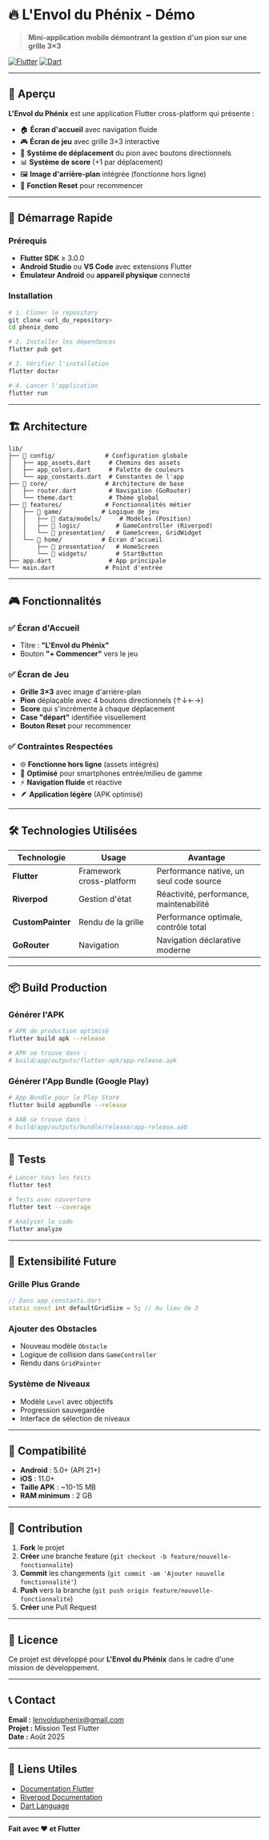 # 🔥 L'Envol du Phénix - Démo

> **Mini-application mobile démontrant la gestion d'un pion sur une grille 3×3**

[![Flutter](https://img.shields.io/badge/Flutter-02569B?style=for-the-badge&logo=flutter&logoColor=white)](https://flutter.dev)
[![Dart](https://img.shields.io/badge/Dart-0175C2?style=for-the-badge&logo=dart&logoColor=white)](https://dart.dev)

---

## 📱 Aperçu

**L'Envol du Phénix** est une application Flutter cross-platform qui présente :
- 🏠 **Écran d'accueil** avec navigation fluide
- 🎮 **Écran de jeu** avec grille 3×3 interactive
- 🎯 **Système de déplacement** du pion avec boutons directionnels
- 📊 **Système de score** (+1 par déplacement)
- 🖼️ **Image d'arrière-plan** intégrée (fonctionne hors ligne)
- 🔄 **Fonction Reset** pour recommencer

---

## 🚀 Démarrage Rapide

### Prérequis
- **Flutter SDK** ≥ 3.0.0
- **Android Studio** ou **VS Code** avec extensions Flutter
- **Émulateur Android** ou **appareil physique** connecté

### Installation
```bash
# 1. Cloner le repository
git clone <url_du_repository>
cd phenix_demo

# 2. Installer les dépendances
flutter pub get

# 3. Vérifier l'installation
flutter doctor

# 4. Lancer l'application
flutter run
```

---

## 🏗️ Architecture

```
lib/
├── 📁 config/              # Configuration globale
│   ├── app_assets.dart     # Chemins des assets
│   ├── app_colors.dart     # Palette de couleurs
│   └── app_constants.dart  # Constantes de l'app
├── 📁 core/                # Architecture de base
│   ├── router.dart         # Navigation (GoRouter)
│   └── theme.dart          # Thème global
├── 📁 features/            # Fonctionnalités métier
│   ├── 📁 game/           # Logique de jeu
│   │   ├── 📁 data/models/     # Modèles (Position)
│   │   ├── 📁 logic/          # GameController (Riverpod)
│   │   └── 📁 presentation/   # GameScreen, GridWidget
│   └── 📁 home/           # Écran d'accueil
│       ├── 📁 presentation/   # HomeScreen
│       └── 📁 widgets/        # StartButton
├── app.dart                # App principale
└── main.dart              # Point d'entrée
```

---

## 🎮 Fonctionnalités

### ✅ Écran d'Accueil
- Titre : **"L'Envol du Phénix"**
- Bouton **"+ Commencer"** vers le jeu

### ✅ Écran de Jeu
- **Grille 3×3** avec image d'arrière-plan
- **Pion** déplaçable avec 4 boutons directionnels (↑↓←→)
- **Score** qui s'incrémente à chaque déplacement
- **Case "départ"** identifiée visuellement
- **Bouton Reset** pour recommencer

### ✅ Contraintes Respectées
- 🌐 **Fonctionne hors ligne** (assets intégrés)
- 📱 **Optimisé** pour smartphones entrée/milieu de gamme
- ⚡ **Navigation fluide** et réactive
- 🪶 **Application légère** (APK optimisé)

---

## 🛠️ Technologies Utilisées

| Technologie | Usage | Avantage |
|-------------|-------|----------|
| **Flutter** | Framework cross-platform | Performance native, un seul code source |
| **Riverpod** | Gestion d'état | Réactivité, performance, maintenabilité |
| **CustomPainter** | Rendu de la grille | Performance optimale, contrôle total |
| **GoRouter** | Navigation | Navigation déclarative moderne |

---

## 📦 Build Production

### Générer l'APK
```bash
# APK de production optimisé
flutter build apk --release

# APK se trouve dans :
# build/app/outputs/flutter-apk/app-release.apk
```

### Générer l'App Bundle (Google Play)
```bash
# App Bundle pour le Play Store
flutter build appbundle --release

# AAB se trouve dans :
# build/app/outputs/bundle/release/app-release.aab
```

---

## 🧪 Tests

```bash
# Lancer tous les tests
flutter test

# Tests avec couverture
flutter test --coverage

# Analyser le code
flutter analyze
```

---

## 🚀 Extensibilité Future

### Grille Plus Grande
```dart
// Dans app_constants.dart
static const int defaultGridSize = 5; // Au lieu de 3
```

### Ajouter des Obstacles
- Nouveau modèle `Obstacle`
- Logique de collision dans `GameController`
- Rendu dans `GridPainter`

### Système de Niveaux
- Modèle `Level` avec objectifs
- Progression sauvegardée
- Interface de sélection de niveaux

---

## 📱 Compatibilité

- **Android** : 5.0+ (API 21+)
- **iOS** : 11.0+
- **Taille APK** : ~10-15 MB
- **RAM minimum** : 2 GB

---

## 👥 Contribution

1. **Fork** le projet
2. **Créer** une branche feature (`git checkout -b feature/nouvelle-fonctionnalite`)
3. **Commit** les changements (`git commit -am 'Ajouter nouvelle fonctionnalité'`)
4. **Push** vers la branche (`git push origin feature/nouvelle-fonctionnalite`)
5. **Créer** une Pull Request

---

## 📄 Licence

Ce projet est développé pour **L'Envol du Phénix** dans le cadre d'une mission de développement.

---

## 📞 Contact

**Email :** lenvolduphenix@gmail.com  
**Projet :** Mission Test Flutter  
**Date :** Août 2025

---

## 🔗 Liens Utiles

- [Documentation Flutter](https://docs.flutter.dev/)
- [Riverpod Documentation](https://riverpod.dev/)
- [Dart Language](https://dart.dev/)

---

**Fait avec ❤️ et Flutter**
